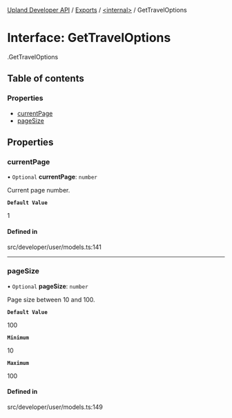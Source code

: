 [Upland Developer API](../README.md) / [Exports](../modules.md) / [<internal\>](../modules/internal_.md) / GetTravelOptions

# Interface: GetTravelOptions

[<internal>](../modules/internal_.md).GetTravelOptions

## Table of contents

### Properties

- [currentPage](internal_.GetTravelOptions.md#currentpage)
- [pageSize](internal_.GetTravelOptions.md#pagesize)

## Properties

### currentPage

• `Optional` **currentPage**: `number`

Current page number.

**`Default Value`**

1

#### Defined in

src/developer/user/models.ts:141

___

### pageSize

• `Optional` **pageSize**: `number`

Page size between 10 and 100.

**`Default Value`**

100

**`Minimum`**

10

**`Maximum`**

100

#### Defined in

src/developer/user/models.ts:149

